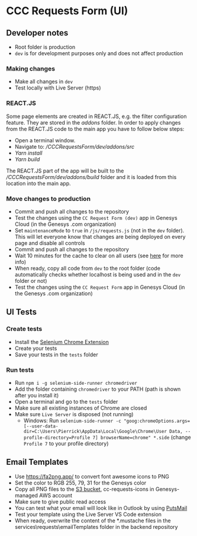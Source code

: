 # CCC Requests Form (UI)

## Developer notes

- Root folder is production
- `dev` is for development purposes only and does not affect production

### Making changes

- Make all changes in `dev`
- Test locally with Live Server (https)

### REACT.JS

Some page elements are created in REACT.JS, e.g. the filter configuration feature. They are stored in the _addons_ folder. In order to apply changes from the REACT.JS code to the main app you have to follow below steps:

- Open a terminal window.
- Navigate to: _/CCCRequestsForm/dev/addons/src_
- _Yarn install_
- _Yarn build_

The REACT.JS part of the app will be built to the _/CCCRequestsForm/dev/addons/build_ folder and it is loaded from this location into the main app.

### Move changes to production

- Commit and push all changes to the repository
- Test the changes using the `CC Request Form (dev)` app in Genesys Cloud (in the Genesys .com organization)
- Set `maintenanceMode` to `true` in `/js/requests.js` (not in the `dev` folder). This will let everyone know that changes are being deployed on every page and disable all controls
- Commit and push all changes to the repository
- Wait 10 minutes for the cache to clear on all users (see [here](https://webapps.stackexchange.com/a/119294) for more info)
- When ready, copy all code from `dev` to the root folder (code automatically checks whether localhost is being used and in the `dev` folder or not)
- Test the changes using the `CC Request Form` app in Genesys Cloud (in the Genesys .com organization)

## UI Tests

### Create tests

- Install the [Selenium Chrome Extension](https://chrome.google.com/webstore/detail/selenium-ide/mooikfkahbdckldjjndioackbalphokd)
- Create your tests
- Save your tests in the `tests` folder

### Run tests

- Run `npm i -g selenium-side-runner chromedriver`
- Add the folder containing `chromedriver` to your PATH (path is shown after you install it)
- Open a terminal and go to the `tests` folder
- Make sure all existing instances of Chrome are closed
- Make sure `Live Server` is disposed (not running)
  - Windows: Run `selenium-side-runner -c "goog:chromeOptions.args=[--user-data-dir=C:\Users\Pierrick\AppData\Local\Google\Chrome\User Data, --profile-directory=Profile 7] browserName=chrome" *.side` (change `Profile 7` to your profile directory)

## Email Templates

- Use https://fa2png.app/ to convert font awesome icons to PNG
- Set the color to RGB 255, 79, 31 for the Genesys color
- Copy all PNG files to the [S3 bucket](https://s3.console.aws.amazon.com/s3/buckets/cc-requests-icons/?region=eu-central-1&tab=overview), cc-requests-icons in Genesys-managed AWS account
- Make sure to give public read access
- You can test what your email will look like in Outlook by using [PutsMail](https://putsmail.com/tests/new)
- Test your template using the Live Server VS Code extension
- When ready, overwrite the content of the \*.mustache files in the services\requests\emailTemplates folder in the backend repository

